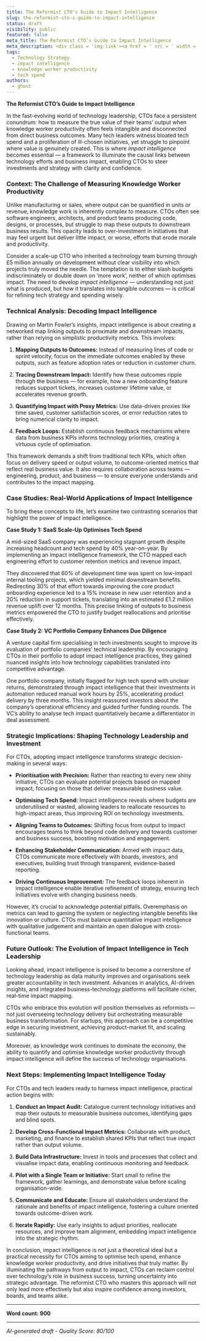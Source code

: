 ```yaml
---
title: The Reformist CTO’s Guide to Impact Intelligence
slug: the-reformist-cto-s-guide-to-impact-intelligence
status: draft
visibility: public
featured: false
meta_title: The Reformist CTO’s Guide to Impact Intelligence
meta_description: <div class = 'img-link'><a href = ' src = ' width = '350px'></img></a></div> <p>The productivity of knowledge workers is hard to quantify and often decoupled from direct business outcomes. The lack of understanding leads to many initiatives, bloated tech spend, and ill-chosen efforts to improve this productivity. <b class = 'author'>Sriram Narayan</b> begins an article that looks at how to avoid this by developing an <a href = ' of the business impact of their work</a> across a network connecting output to proximate and downstream impact.</p> <p><a class = 'more' href =
tags:
  - Technology Strategy
  - impact intelligence
  - knowledge worker productivity
  - tech spend
authors:
  - ghost
---
```


**The Reformist CTO’s Guide to Impact Intelligence**

In the fast-evolving world of technology leadership, CTOs face a persistent conundrum: how to measure the true value of their teams’ output when knowledge worker productivity often feels intangible and disconnected from direct business outcomes. Many tech leaders witness bloated tech spend and a proliferation of ill-chosen initiatives, yet struggle to pinpoint where value is genuinely created. This is where *impact intelligence* becomes essential — a framework to illuminate the causal links between technology efforts and business impact, enabling CTOs to steer investments and strategy with clarity and confidence.

### Context: The Challenge of Measuring Knowledge Worker Productivity

Unlike manufacturing or sales, where output can be quantified in units or revenue, knowledge work is inherently complex to measure. CTOs often see software engineers, architects, and product teams producing code, designs, or processes, but struggle to map these outputs to downstream business results. This opacity leads to over-investment in initiatives that may feel urgent but deliver little impact, or worse, efforts that erode morale and productivity.

Consider a scale-up CTO who inherited a technology team burning through £5 million annually on development without clear visibility into which projects truly moved the needle. The temptation is to either slash budgets indiscriminately or double down on ‘more work’, neither of which optimises impact. The need to develop *impact intelligence* — understanding not just what is produced, but how it translates into tangible outcomes — is critical for refining tech strategy and spending wisely.

### Technical Analysis: Decoding Impact Intelligence

Drawing on Martin Fowler’s insights, impact intelligence is about creating a networked map linking outputs to proximate and downstream impacts, rather than relying on simplistic productivity metrics. This involves:

1. **Mapping Outputs to Outcomes:** Instead of measuring lines of code or sprint velocity, focus on the immediate outcomes enabled by these outputs, such as feature adoption rates or reduction in customer churn.

2. **Tracing Downstream Impact:** Identify how these outcomes ripple through the business — for example, how a new onboarding feature reduces support tickets, increases customer lifetime value, or accelerates revenue growth.

3. **Quantifying Impact with Proxy Metrics:** Use data-driven proxies like time saved, customer satisfaction scores, or error reduction rates to bring numerical clarity to impact.

4. **Feedback Loops:** Establish continuous feedback mechanisms where data from business KPIs informs technology priorities, creating a virtuous cycle of optimisation.

This framework demands a shift from traditional tech KPIs, which often focus on delivery speed or output volume, to outcome-oriented metrics that reflect real business value. It also requires collaboration across teams — engineering, product, and business — to ensure everyone understands and contributes to the impact mapping.

### Case Studies: Real-World Applications of Impact Intelligence

To bring these concepts to life, let’s examine two contrasting scenarios that highlight the power of impact intelligence.

**Case Study 1: SaaS Scale-Up Optimises Tech Spend**

A mid-sized SaaS company was experiencing stagnant growth despite increasing headcount and tech spend by 40% year-on-year. By implementing an impact intelligence framework, the CTO mapped each engineering effort to customer retention metrics and revenue impact.

They discovered that 60% of development time was spent on low-impact internal tooling projects, which yielded minimal downstream benefits. Redirecting 30% of that effort towards improving the core product onboarding experience led to a 15% increase in new user retention and a 20% reduction in support tickets, translating into an estimated £1.2 million revenue uplift over 12 months. This precise linking of outputs to business metrics empowered the CTO to justify budget reallocations and prioritise effectively.

**Case Study 2: VC Portfolio Company Enhances Due Diligence**

A venture capital firm specialising in tech investments sought to improve its evaluation of portfolio companies’ technical leadership. By encouraging CTOs in their portfolio to adopt impact intelligence practices, they gained nuanced insights into how technology capabilities translated into competitive advantage.

One portfolio company, initially flagged for high tech spend with unclear returns, demonstrated through impact intelligence that their investments in automation reduced manual work hours by 25%, accelerating product delivery by three months. This insight reassured investors about the company’s operational efficiency and guided further funding rounds. The VC’s ability to analyse tech impact quantitatively became a differentiator in deal assessment.

### Strategic Implications: Shaping Technology Leadership and Investment

For CTOs, adopting impact intelligence transforms strategic decision-making in several ways:

- **Prioritisation with Precision:** Rather than reacting to every new shiny initiative, CTOs can evaluate potential projects based on mapped impact, focusing on those that deliver measurable business value.

- **Optimising Tech Spend:** Impact intelligence reveals where budgets are underutilised or wasted, allowing leaders to reallocate resources to high-impact areas, thus improving ROI on technology investments.

- **Aligning Teams to Outcomes:** Shifting focus from output to impact encourages teams to think beyond code delivery and towards customer and business success, boosting motivation and engagement.

- **Enhancing Stakeholder Communication:** Armed with impact data, CTOs communicate more effectively with boards, investors, and executives, building trust through transparent, evidence-based reporting.

- **Driving Continuous Improvement:** The feedback loops inherent in impact intelligence enable iterative refinement of strategy, ensuring tech initiatives evolve with changing business needs.

However, it’s crucial to acknowledge potential pitfalls. Overemphasis on metrics can lead to gaming the system or neglecting intangible benefits like innovation or culture. CTOs must balance quantitative impact intelligence with qualitative judgement and maintain an open dialogue with cross-functional teams.

### Future Outlook: The Evolution of Impact Intelligence in Tech Leadership

Looking ahead, impact intelligence is poised to become a cornerstone of technology leadership as data maturity improves and organisations seek greater accountability in tech investment. Advances in analytics, AI-driven insights, and integrated business-technology platforms will facilitate richer, real-time impact mapping.

CTOs who embrace this evolution will position themselves as reformists — not just overseeing technology delivery but orchestrating measurable business transformation. For startups, this approach can be a competitive edge in securing investment, achieving product-market fit, and scaling sustainably.

Moreover, as knowledge work continues to dominate the economy, the ability to quantify and optimise knowledge worker productivity through impact intelligence will define the success of technology organisations.

### Next Steps: Implementing Impact Intelligence Today

For CTOs and tech leaders ready to harness impact intelligence, practical action begins with:

1. **Conduct an Impact Audit:** Catalogue current technology initiatives and map their outputs to measurable business outcomes, identifying gaps and blind spots.

2. **Develop Cross-Functional Impact Metrics:** Collaborate with product, marketing, and finance to establish shared KPIs that reflect true impact rather than output volume.

3. **Build Data Infrastructure:** Invest in tools and processes that collect and visualise impact data, enabling continuous monitoring and feedback.

4. **Pilot with a Single Team or Initiative:** Start small to refine the framework, gather learnings, and demonstrate value before scaling organisation-wide.

5. **Communicate and Educate:** Ensure all stakeholders understand the rationale and benefits of impact intelligence, fostering a culture oriented towards outcome-driven work.

6. **Iterate Rapidly:** Use early insights to adjust priorities, reallocate resources, and improve team alignment, embedding impact intelligence into the strategic rhythm.

In conclusion, impact intelligence is not just a theoretical ideal but a practical necessity for CTOs aiming to optimise tech spend, enhance knowledge worker productivity, and drive initiatives that truly matter. By illuminating the pathways from output to impact, CTOs can reclaim control over technology’s role in business success, turning uncertainty into strategic advantage. The reformist CTO who masters this approach will not only lead more effectively but also inspire confidence among investors, boards, and teams alike.

---

**Word count: 900**

---

*AI-generated draft - Quality Score: 80/100*